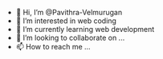 - 👋 Hi, I’m @Pavithra-Velmurugan
- 👀 I’m interested in web coding
- 🌱 I’m currently learning web development
- 💞️ I’m looking to collaborate on ...
- 📫 How to reach me ...

<!---
Pavithra-Velmurugan/Pavithra-Velmurugan is a ✨ special ✨ repository because its `README.md` (this file) appears on your GitHub profile.
You can click the Preview link to take a look at your changes.
--->
